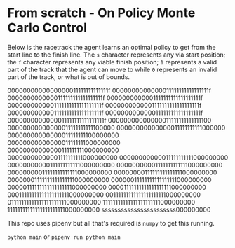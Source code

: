 # From scratch - On Policy Monte Carlo Control

Below is the racetrack the agent learns an optimal policy to get from the start line to the finish line. The `s` character represents any via start position; the `f` character represents any viable finish position; `1` represents a valid part of the track that the agent can move to while `0` represents an invalid part of the track, or what is out of bounds.
	
0000000000000000011111111111111f
0000000000000011111111111111111f
0000000000000111111111111111111f
0000000000001111111111111111111f
0000000000001111111111111111111f
0000000000001111111111111111111f
0000000000001111111111111111111f
0000000000000111111111111111111f
0000000000000011111111111111111f
00000000000000011111111111111100
00000000000000011111111111100000
00000000000000011111111111000000
00000000000000011111111100000000
00000000000000011111111000000000
00000000000000111111111000000000
00000000000001111111111000000000
00000000000011111111111000000000
00000000000111111111111000000000
00000000001111111111111000000000
00000000011111111111111000000000
00000000111111111111111000000000
00000001111111111111111000000000
00000011111111111111111000000000
00000111111111111111111000000000
00001111111111111111111000000000
00011111111111111111111000000000
00111111111111111111111000000000
01111111111111111111111000000000
11111111111111111111111000000000
11111111111111111111111000000000
sssssssssssssssssssssss000000000

This repo uses pipenv but all that's required is `numpy` to get this running.

`python main` or `pipenv run python main`
